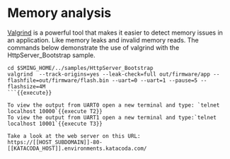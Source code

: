 # Memory analysis

[Valgrind](http://valgrind.org/) is a powerful tool that makes it easier to detect memory issues in an application. Like memory leaks and invalid memory reads.
The commands below demonstrate the use of valgrind with the HttpServer_Bootstrap sample.

```
cd $SMING_HOME/../samples/HttpServer_Bootstrap
valgrind  --track-origins=yes --leak-check=full out/firmware/app --flashfile=out/firmware/flash.bin --uart=0 --uart=1 --pause=5 --flashsize=4M
```{{execute}}

To view the output from UART0 open a new terminal and type: `telnet localhost 10000`{{execute T2}}
To view the output from UART1 open a new terminal and type:`telnet localhost 10001`{{execute T3}}

Take a look at the web server on this URL:
https://[[HOST_SUBDOMAIN]]-80-[[KATACODA_HOST]].environments.katacoda.com/


